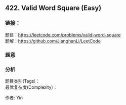 ## 422. Valid Word Square (Easy)

### **链接**：
题目：https://leetcode.com/problems/valid-word-square  
题解：https://github.com/JianghanLi/LeetCode

### **题意**



### **分析**  
题目类别(Tags)：  
最优复杂度(Complexity)：  



作者: Yin
